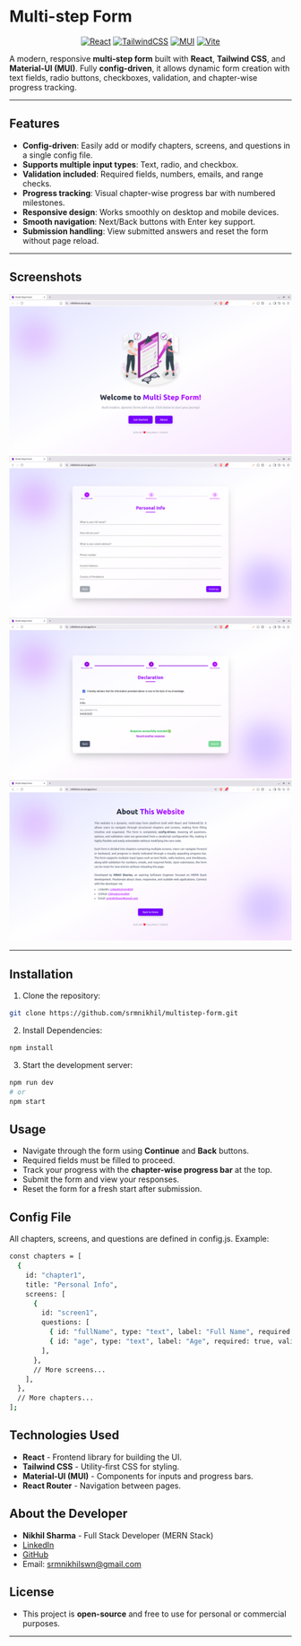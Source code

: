 # Multi-step Form

<p align="center">
  <a href="https://react.dev/"><img src="https://img.shields.io/badge/React-20232A?logo=react&logoColor=61DAFB" alt="React"/></a>
  <a href="https://tailwindcss.com/"><img src="https://img.shields.io/badge/Tailwind_CSS-38B2AC?logo=tailwind-css&logoColor=white" alt="TailwindCSS"/></a>
  <a href="https://mui.com/"><img src="https://img.shields.io/badge/MUI-007FFF?logo=mui&logoColor=white" alt="MUI"/></a>
  <a href="https://vitejs.dev/"><img src="https://img.shields.io/badge/Vite-646CFF?logo=vite&logoColor=white" alt="Vite"/></a>
</p>

A modern, responsive **multi-step form** built with **React**, **Tailwind CSS**, and **Material-UI (MUI)**. Fully **config-driven**, it allows dynamic form creation with text fields, radio buttons, checkboxes, validation, and chapter-wise progress tracking.

---

## Features

- **Config-driven**: Easily add or modify chapters, screens, and questions in a single config file.  
- **Supports multiple input types**: Text, radio, and checkbox.  
- **Validation included**: Required fields, numbers, emails, and range checks.  
- **Progress tracking**: Visual chapter-wise progress bar with numbered milestones.  
- **Responsive design**: Works smoothly on desktop and mobile devices.  
- **Smooth navigation**: Next/Back buttons with Enter key support.  
- **Submission handling**: View submitted answers and reset the form without page reload.

---

## Screenshots

[![Home Page](src/assets/screenshots/home.png)](https://nikhilform.vercel.app)
[![Form Page](src/assets/screenshots/form1.png)](https://nikhilform.vercel.app/form)
[![Form Page](src/assets/screenshots/form2.png)](https://nikhilform.vercel.app/form)
[![About Page](src/assets/screenshots/about.png)](https://nikhilform.vercel.app/about)

---

## Installation

1. Clone the repository:

```bash
git clone https://github.com/srmnikhil/multistep-form.git
```

2. Install Dependencies:
```bash
npm install
```

3. Start the development server:
```bash
npm run dev
# or
npm start
```
## Usage

- Navigate through the form using **Continue** and **Back** buttons.
- Required fields must be filled to proceed.
- Track your progress with the **chapter-wise progress bar** at the top.
- Submit the form and view your responses.
- Reset the form for a fresh start after submission.

## Config File
All chapters, screens, and questions are defined in config.js. Example:
```bash
const chapters = [
  {
    id: "chapter1",
    title: "Personal Info",
    screens: [
      {
        id: "screen1",
        questions: [
          { id: "fullName", type: "text", label: "Full Name", required: true },
          { id: "age", type: "text", label: "Age", required: true, validation: "number" }
        ],
      },
      // More screens...
    ],
  },
  // More chapters...
];
```

## Technologies Used
- **React** - Frontend library for building the UI.
- **Tailwind CSS** - Utility-first CSS for styling.
- **Material-UI (MUI)** - Components for inputs and progress bars.
- **React Router** - Navigation between pages.

## About the Developer
- **Nikhil Sharma** - Full Stack Developer (MERN Stack)
- [LinkedIn](https://linkedin.com/in/srmnikhil)
- [GitHub](https://github.com/srmnikhil)
- Email: srmnikhilswn@gmail.com

## License
- This project is **open-source** and free to use for personal or commercial purposes.

---
